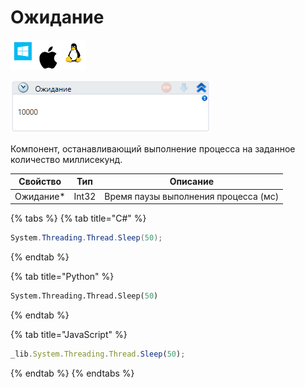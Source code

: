 # Ожидание

![](<../../../.gitbook/assets/image (100) (1) (1) (1) (1) (1) (136).png>)

![](<../../../.gitbook/assets/image (52).png>)

Компонент, останавливающий выполнение процесса на заданное количество миллисекунд.

| Свойство   | Тип   | Описание                             |
| ---------- | ----- | ------------------------------------ |
| Ожидание\* | Int32 | Время паузы выполнения процесса (мс) |

{% tabs %}
{% tab title="C#" %}
```csharp
System.Threading.Thread.Sleep(50);
```
{% endtab %}

{% tab title="Python" %}
```python
System.Threading.Thread.Sleep(50)
```
{% endtab %}

{% tab title="JavaScript" %}
```javascript
_lib.System.Threading.Thread.Sleep(50);
```
{% endtab %}
{% endtabs %}
